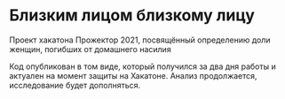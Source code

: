 # Близким лицом близкому лицу
Проект хакатона Прожектор 2021, посвящённый определению доли женщин, погибших от домашнего насилия

Код опубликован в том виде, который получился за два дня работы и актуален на момент защиты на Хакатоне. Анализ продолжается, исследование будет дополняться.

